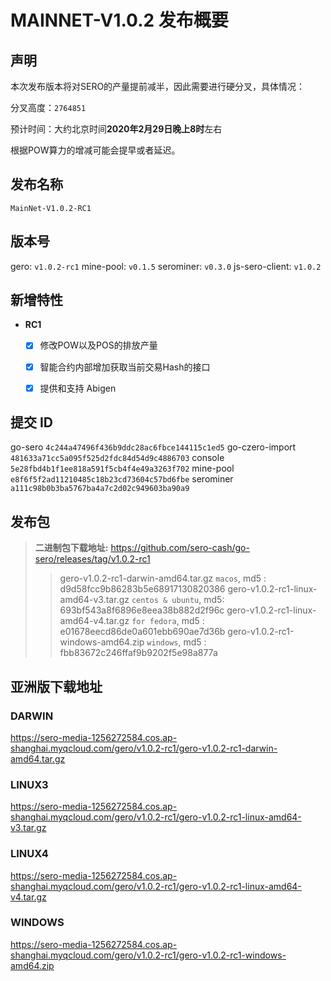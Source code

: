 # MAINNET-V1.0.2 发布概要

## 声明

本次发布版本将对SERO的产量提前减半，因此需要进行硬分叉，具体情况：

分叉高度：`2764851`

预计时间：大约北京时间**2020年2月29日晚上8时**左右

根据POW算力的增减可能会提早或者延迟。



## 发布名称

`MainNet-V1.0.2-RC1`



## 版本号

gero:                `v1.0.2-rc1`
mine-pool:      `v0.1.5`
serominer:      `v0.3.0`
js-sero-client:  `v1.0.2`



## 新增特性

* **RC1**

  - [x] 修改POW以及POS的排放产量
  - [x] 智能合约内部增加获取当前交易Hash的接口
  - [x] 提供和支持 Abigen



## 提交 ID

go-sero                    `4c244a47496f436b9ddc28ac6fbce144115c1ed5`
go-czero-import     `481633a71cc5a095f525d2fdc84d54d9c4886703` 
console                  `5e28fbd4b1f1ee818a591f5cb4f4e49a3263f702`
mine-pool              `e8f6f5f2ad11210485c18b23cd73604c57bd6fbe`
serominer               `a111c98b0b3ba5767ba4a7c2d02c949603ba90a9`         



## 发布包

> **二进制包下载地址:**  <https://github.com/sero-cash/go-sero/releases/tag/v1.0.2-rc1>
>
> > gero-v1.0.2-rc1-darwin-amd64.tar.gz  `macos`,  md5 : d9d58fcc9b86283b5e68917130820386
> > gero-v1.0.2-rc1-linux-amd64-v3.tar.gz  `centos & ubuntu`, md5: 693bf543a8f6896e8eea38b882d2f96c
> > gero-v1.0.2-rc1-linux-amd64-v4.tar.gz  `for fedora`, md5 : e01678eecd86de0a601ebb690ae7d36b
> > gero-v1.0.2-rc1-windows-amd64.zip  `windows`, md5 : fbb83672c246ffaf9b9202f5e98a877a



## 亚洲版下载地址

### DARWIN

https://sero-media-1256272584.cos.ap-shanghai.myqcloud.com/gero/v1.0.2-rc1/gero-v1.0.2-rc1-darwin-amd64.tar.gz

### LINUX3

https://sero-media-1256272584.cos.ap-shanghai.myqcloud.com/gero/v1.0.2-rc1/gero-v1.0.2-rc1-linux-amd64-v3.tar.gz

### LINUX4

https://sero-media-1256272584.cos.ap-shanghai.myqcloud.com/gero/v1.0.2-rc1/gero-v1.0.2-rc1-linux-amd64-v4.tar.gz

### WINDOWS

https://sero-media-1256272584.cos.ap-shanghai.myqcloud.com/gero/v1.0.2-rc1/gero-v1.0.2-rc1-windows-amd64.zip